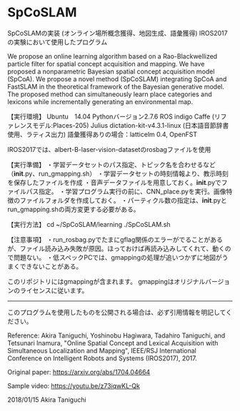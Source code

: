 # SpCoSLAM

SpCoSLAMの実装 (オンライン場所概念獲得、地図生成、語彙獲得)
IROS2017の実験において使用したプログラム

We propose an online learning algorithm based on a Rao-Blackwellized particle filter for spatial concept acquisition and mapping. We have proposed a nonparametric Bayesian spatial concept acquisition model (SpCoA). We propose a novel method (SpCoSLAM) integrating SpCoA and FastSLAM in the theoretical framework of the Bayesian generative model. The proposed method can simultaneously learn place categories and lexicons while incrementally generating an environmental map. 

【実行環境】
Ubuntu　14.04
Pythonバージョン2.7.6
ROS indigo
Caffe (リファレンスモデル:Places-205)
Julius dictation-kit-v4.3.1-linux (日本語音節辞書使用、ラティス出力)
語彙獲得ありの場合：latticelm 0.4, OpenFST

IROS2017では、albert-B-laser-vision-datasetのrosbagファイルを使用

【実行準備】
・学習データセットのパス指定、トピック名を合わせるなど（__init__.py、run_gmapping.sh）
・学習データセットの時刻情報より、教示時刻を保存したファイルを作成
・音声データファイルを用意しておく。__init__.pyでファイルパス指定。
・学習プログラム実行の前に、CNN_place.pyを実行。画像特徴のファイルフォルダを作成しておく。
・パーティクル数の指定は、__init__.pyとrun_gmapping.shの両方変更する必要がある。

【実行方法】
cd ~/SpCoSLAM/learning
./SpCoSLAM.sh

【注意事項】
・run_rosbag.pyでたまにgflag関係のエラーがでることがあるが、ファイル読み込み失敗が原因。ほっておけば再読み込みしてくれて、動くので問題ない。
・低スペックPCでは、gmappingの処理が追いつかずに地図がうまくできないことがある。


このリポジトリにはgmappingが含まれます。
gmappingはオリジナルバージョンのライセンスに従います。

---
このプログラムを使用したものを公開される場合は、必ず引用情報を明記してください。

Reference:
Akira Taniguchi, Yoshinobu Hagiwara, Tadahiro Taniguchi, and Tetsunari Inamura, "Online Spatial Concept and Lexical Acquisition with Simultaneous Localization and Mapping", IEEE/RSJ International Conference on Intelligent Robots and Systems (IROS2017), 2017.


Original paper:
https://arxiv.org/abs/1704.04664

Sample video:
https://youtu.be/z73iqwKL-Qk

2018/01/15  Akira Taniguchi
